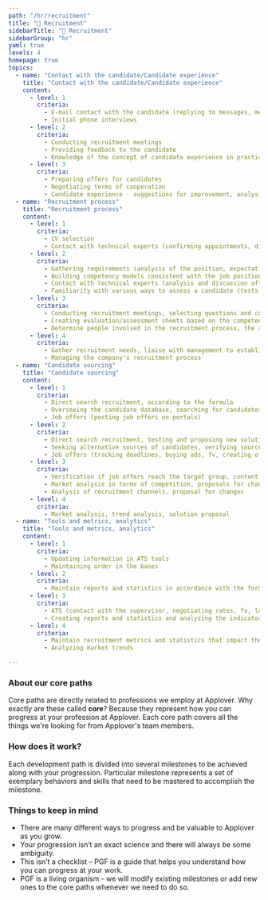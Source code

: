 ```yaml
---
path: "/hr/recruitment"
title: "🎩 Recruitment"
sidebarTitle: "🎩 Recruitment"
sidebarGroup: "hr"
yaml: true
levels: 4
homepage: true
topics:
  - name: "Contact with the candidate/Candidate experience"
    title: "Contact with the candidate/Candidate experience"
    content:
      - level: 1
        criteria:
          - E-mail contact with the candidate (replying to messages, meetings arrangement)
          - Initial phone interviews
      - level: 2
        criteria:
          - Conducting recruitment meetings
          - Providing feedback to the candidate
          - Knowledge of the concept of candidate experience in practice (taking care of the contact with the candidate, understanding the impact and importance of taking care of the relationship with the candidate)
      - level: 3
        criteria:
          - Preparing offers for candidates
          - Negotiating terms of cooperation
          - Candidate experience - suggestions for improvement, analysis of hiring process evaluation surveys, website changes, suggestion of new messaging, etc.
  - name: "Recruitment process"
    title: "Recruitment process"
    content:
      - level: 1
        criteria:
          - CV selection
          - Contact with technical experts (confirming appointments, discussing resume concerns, information on recruitment status)
      - level: 2
        criteria:
          - Gathering requirements (analysis of the position, expectations, determination of competencies needed)
          - Building competency models consistent with the job position
          - Contact with technical experts (analysis and discussion after the meeting)
          - Familiarity with various ways to assess a candidate (tests, AC, behavioral interviewing)
      - level: 3
        criteria:
          - Conducting recruitment meetings, selecting questions and controlling meeting flow
          - Creating evaluation/assessment sheets based on the competency model
          - Determine people involved in the recruitment process, the appearance of the process, and the sources for candidates seeking
      - level: 4
        criteria:
          - Gather recruitment needs, liaise with management to establish recruitment plans, create plans and forecasts
          - Managing the company's recruitment process
  - name: "Candidate sourcing"
    title: "Candidate sourcing"
    content:
      - level: 1
        criteria:
          - Direct search recruitment, according to the formula
          - Overseeing the candidate database, searching for candidates in the database
          - Job offers (posting job offers on portals)
      - level: 2
        criteria:
          - Direct search recruitment, testing and proposing new solutions
          - Seeking alternative sources of candidates, verifying sources, analyzing data
          - Job offers (tracking deadlines, buying ads, fv, creating offers)
      - level: 3
        criteria:
          - Verification if job offers reach the target group, content analysis, maintaining budgets, negotiating rates
          - Market analysis in terms of competition, proposals for changes and solutions
          - Analysis of recruitment channels, proposal for changes
      - level: 4
        criteria:
          - Market analysis, trend analysis, solution proposal
  - name: "Tools and metrics, analytics"
    title: "Tools and metrics, analytics"
    content:
      - level: 1
        criteria:
          - Updating information in ATS tools
          - Maintaining order in the bases
      - level: 2
        criteria:
          - Maintain reports and statistics in accordance with the formula
      - level: 3
        criteria:
          - ATS (contact with the supervisor, negotiating rates, fv, looking for alternative tools)
          - Creating reports and statistics and analyzing the indicators
      - level: 4
        criteria:
          - Maintain recruitment metrics and statistics that impact the entire company
          - Analyzing market trends

---
```

### About our core paths
Core paths are directly related to professions we employ at Applover. Why exactly are these called **core**? Because they represent how you can progress at your profession at Applover. Each core path covers all the things we're looking for from Applover's team members.

### How does it work?
Each development path is divided into several milestones to be achieved along with your progression. Particular milestone represents a set of exemplary behaviors and skills that need to be mastered to accomplish the milestone.

### Things to keep in mind
- There are many different ways to progress and be valuable to Applover as you grow.
- Your progression isn’t an exact science and there will always be some ambiguity.
- This isn’t a checklist – PGF is a guide that helps you understand how you can progress at your work.
- PGF is a living organism - we will modify existing milestones or add new ones to the core paths whenever we need to do so.
